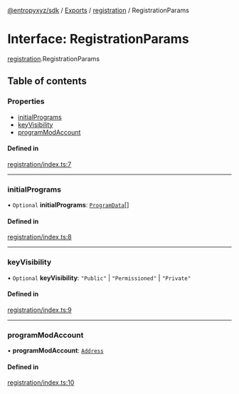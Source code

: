 [@entropyxyz/sdk](../README.md) / [Exports](../modules.md) / [registration](../modules/registration.md) / RegistrationParams

# Interface: RegistrationParams

[registration](../modules/registration.md).RegistrationParams

## Table of contents

### Properties

- [initialPrograms](registration.RegistrationParams.md#initialprograms)
- [keyVisibility](registration.RegistrationParams.md#keyvisibility)
- [programModAccount](registration.RegistrationParams.md#programmodaccount)

#### Defined in

[registration/index.ts:7](https://github.com/entropyxyz/sdk/blob/1c426d7/src/registration/index.ts#L7)

___

### initialPrograms

• `Optional` **initialPrograms**: [`ProgramData`](programs.ProgramData.md)[]

#### Defined in

[registration/index.ts:8](https://github.com/entropyxyz/sdk/blob/1c426d7/src/registration/index.ts#L8)

___

### keyVisibility

• `Optional` **keyVisibility**: ``"Public"`` \| ``"Permissioned"`` \| ``"Private"``

#### Defined in

[registration/index.ts:9](https://github.com/entropyxyz/sdk/blob/1c426d7/src/registration/index.ts#L9)

___

### programModAccount

• **programModAccount**: [`Address`](../modules/types.md#address)

#### Defined in

[registration/index.ts:10](https://github.com/entropyxyz/sdk/blob/1c426d7/src/registration/index.ts#L10)
